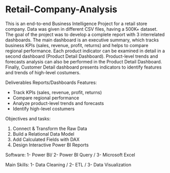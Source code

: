 # Retail-Company-Analysis
This is an end-to-end Business Intelligence Project for a retail store company. Data was given in different CSV files, having a 500K+ dataset. The goal of the project was to develop a complete report with 3 interrelated dashboards. The main dashboard is an executive summary, which tracks business KPIs (sales, revenue, profit, returns) and helps to compare regional performance. Each product indicator can be examined in detail in a second dashboard (Product Detail Dashboard). Product-level trends and forecasts analysis can also be performed in the Product Detail Dashboard. Finally, Customer Detail dashboard presents indicators to identify features and trends of high-level costumers.

Deliverables Reports/Dashboards Features:
- Track KPIs (sales, revenue, profit, returns)
- Compare regional performance
- Analyze product-level trends and forecasts
-	Identify high-level costumers

Objectives and tasks:
1.	Connect & Transform the Raw Data
2.	Build a Relational Data Model
3.	Add Calculated Fields with DAX
4.	Design Interactive Power BI Reports

Software: 1- Power BI/ 2- Power BI Query / 3- Microsoft Excel

Main Skills: 1- Data Cleaning / 2- ETL / 3- Data Visualization

